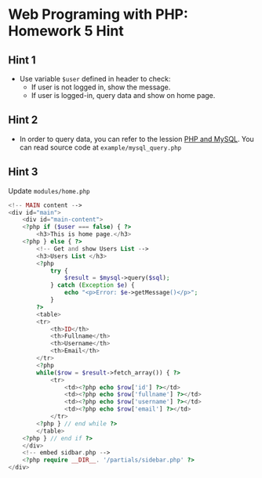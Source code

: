 # Web Programing with PHP: Homework 5 Hint 

## Hint 1
- Use variable `$user` defined in header to check:
   - If user is not logged in, show the message.
   - If user is logged-in, query data and show on home page.

## Hint 2
- In order to query data, you can refer to the lession [PHP and MySQL](./php-mysql.md). You can read source code at `example/mysql_query.php`

## Hint 3

Update `modules/home.php`

```php
<!-- MAIN content -->
<div id="main">
    <div id="main-content">
    <?php if ($user === false) { ?>
        <h3>This is home page.</h3>
    <?php } else { ?>
        <!-- Get and show Users List -->
        <h3>Users List </h3>
        <?php
            try {
                $result = $mysql->query($sql);
            } catch (Exception $e) {
                echo "<p>Error: $e->getMessage()</p>";
            }
        ?>
        <table>
        <tr>
            <th>ID</th>
            <th>Fullname</th>
            <th>Username</th>
            <th>Email</th>
        </tr>
        <?php
        while($row = $result->fetch_array()) { ?>
            <tr>
                <td><?php echo $row['id'] ?></td>
                <td><?php echo $row['fullname'] ?></td>
                <td><?php echo $row['username'] ?></td>
                <td><?php echo $row['email'] ?></td>
            </tr>
        <?php } // end while ?>
        </table>    
    <?php } // end if ?>
    </div>
    <!-- embed sidbar.php -->
    <?php require __DIR__. '/partials/sidebar.php' ?>
</div>
```
